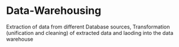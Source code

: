 # Data-Warehousing
Extraction of data from different Database sources, Transformation (unification and cleaning) of extracted data and laoding into the data warehouse 
